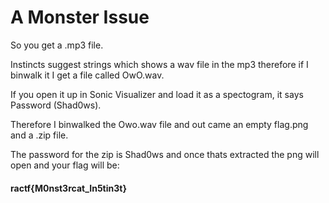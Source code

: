 # A Monster Issue

So you get a .mp3 file.

Instincts suggest strings which shows a wav file in the mp3 therefore if I binwalk it I get a file called OwO.wav. 

If you open it up in Sonic Visualizer and load it as a spectogram, it says Password (Shad0ws).

Therefore I binwalked the Owo.wav file and out came an empty flag.png and a .zip file. 

The password for the zip is Shad0ws and once thats extracted the png will open and your flag will be:
  
#### ractf{M0nst3rcat_In5tin3t}
